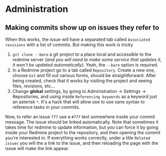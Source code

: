 # Administration

## Making commits show up on issues they refer to

When this works, the issue will have a separated tab called `Associated revisions` with a list of commits. But making this work is tricky

1. `git clone --bare` a git project to a place local and accessible to the redmine server *(and you will need to make some service that updates it, it won't be updated automatically)*. Yeah, the `--bare` option is required.
2. In a Redmine project go to a tab called `Repository`. Create a new one, choose `Git` and fill out various forms, should be straightforward. After being created, check that it works by visiting the project and seeing files, revisions, etc…
3. Change **global** settings, by going to Administration → Settings → Repositories, and using inside `Referencing keywords` as a keyword just an asterisk `*`. It's a hack that will allow use to use sane syntax to reference tasks in your commits.

Now, to refer an issue `777` use a `#777` text somewhere inside your commit message. The issue should be linked automatically. Note that sometimes it takes time for redmine to update information, but you can force it by going inside your Redmine project to the repository, and then opening the commit you're interested in. If everything works correctly, under a title `Related issues` you will the a link to the issue, and then reloading the page with the issue will make the link appear.
